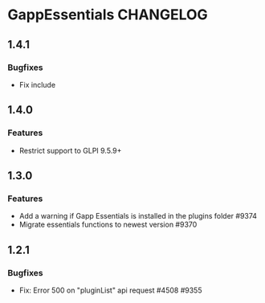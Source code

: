 # GappEssentials CHANGELOG
## 1.4.1
### Bugfixes
- Fix include

## 1.4.0
### Features
- Restrict support to GLPI 9.5.9+

## 1.3.0
### Features
- Add a warning if Gapp Essentials is installed in the plugins folder #9374
- Migrate essentials functions to newest version #9370

## 1.2.1
### Bugfixes
- Fix: Error 500 on "pluginList" api request #4508 #9355
